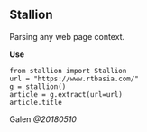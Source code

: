 ## Stallion
Parsing any web page context.

**Use**
```
from stallion import Stallion
url = "https://www.rtbasia.com/"
g = stallion()
article = g.extract(url=url)
article.title
```

Galen _@20180510_
